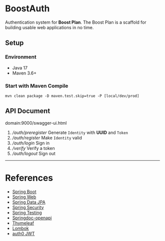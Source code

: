 # BoostAuth

Authentication system for **Boost Plan**. The Boost Plan is a scaffold for building usable web applications in no time.

## Setup

### Environment

- Java 17
- Maven 3.6+

### Start with Maven Compile

```shell
mvn clean package -D maven.test.skip=true -P [local/dev/prod]
```

## API Document

domain:9000/swagger-ui.html

1. */auth/preregister*  Generate `Identity` with **UUID** and `Token`
2. */auth/register* Make `Identity` valid
3. */auth/login* Sign in
4. */verify* Verify a token
5. */auth/logout* Sign out

---

# References

- [Spring Boot](https://spring.io/projects/spring-boot)
- [Spring Web](https://docs.spring.io/spring-framework/docs/3.2.x/spring-framework-reference/html/mvc.html)
- [Spring Data JPA](https://spring.io/projects/spring-data-jpa)
- [Spring Security](https://spring.io/projects/spring-security)
- [Spring Testing](https://docs.spring.io/spring-framework/docs/current/reference/html/testing.html)
- [Springdoc-openapi](https://springdoc.org/)
- [Thymeleaf](https://www.thymeleaf.org/)
- [Lombok](https://projectlombok.org/)
- [auth0 JWT](https://github.com/auth0/java-jwt)